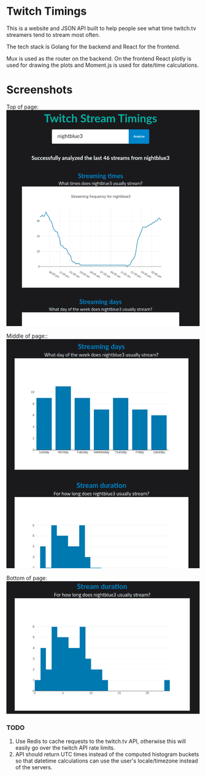 # Twitch Timings
This is a website and JSON API built to help people see what time twitch.tv streamers tend to stream most often.

The tech stack is Golang for the backend and React for the frontend.

Mux is used as the router on the backend.
On the frontend React plotly is used for drawing the plots and Moment.js is used for date/time calculations.


# Screenshots
Top of page:
![GitHub Logo](assets/screen2.png)

Middle of page::
![GitHub Logo](assets/screen3.png)

Bottom of page:
![GitHub Logo](assets/screen4.png)


### TODO
1. Use Redis to cache requests to the twitch.tv API, otherwise this will easily go over the twitch API rate limits.
2. API should return UTC times instead of the computed histogram buckets so that datetime calculations can use the user's locale/timezone instead of the servers.
